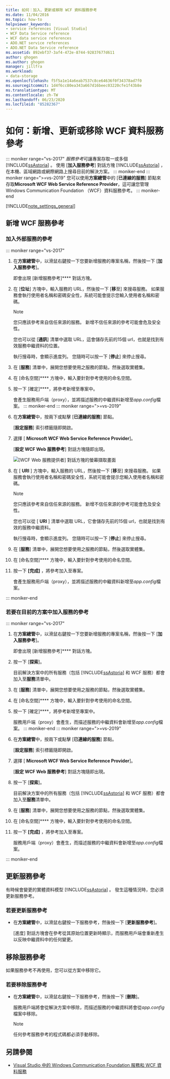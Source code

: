 ```yaml
---
title: 如何：加入、更新或移除 WCF 資料服務參考
ms.date: 11/04/2016
ms.topic: how-to
helpviewer_keywords:
- service references [Visual Studio]
- WCF Data Service reference
- WCF data service references
- ADO.NET service references
- ADO.NET Data Service reference
ms.assetid: 892ebf37-3af4-472e-8744-92837677d611
author: ghogen
ms.author: ghogen
manager: jillfra
ms.workload:
- data-storage
ms.openlocfilehash: f5f5a1e14a6eab7537c8ce64636f0f34378ad7f0
ms.sourcegitcommit: 1d4f6cc80ea343a667d16beec03220cfe1f43b8e
ms.translationtype: MT
ms.contentlocale: zh-TW
ms.lasthandoff: 06/23/2020
ms.locfileid: "85282367"
---
```

# <a name="how-to-add-update-or-remove-a-wcf-data-service-reference"></a>如何：新增、更新或移除 WCF 資料服務參考

::: moniker range="vs-2017"
*服務參考*可讓專案存取一或多個 [!INCLUDE[ssAstoria](../data-tools/includes/ssastoria_md.md)] 。 使用 [**加入服務參考**] 對話方塊 [!INCLUDE[ssAstoria](../data-tools/includes/ssastoria_md.md)] ，在本機、區域網路或網際網路上搜尋目前的解決方案。
::: moniker-end
::: moniker range=">=vs-2019"
您可以使用**方案總管**中的 [**已連線的服務**] 節點來存取**Microsoft WCF Web Service Reference Provider**，這可讓您管理 Windows Communication Foundation （WCF）資料服務參考。
::: moniker-end

[!INCLUDE[note_settings_general](../data-tools/includes/note_settings_general_md.md)]

## <a name="add-a-wcf-service-reference"></a>新增 WCF 服務參考

### <a name="to-add-a-reference-to-an-external-service"></a>加入外部服務的參考

::: moniker range="vs-2017"

1. 在**方案總管**中，以滑鼠右鍵按一下您要新增服務的專案名稱，然後按一下 [**加入服務參考**]。

   即會出現 [新增服務參考]**** 對話方塊。

1. 在 [**位址**] 方塊中，輸入服務的 URL，然後按一下 [**移**至] 來搜尋服務。 如果服務會執行使用者名稱和密碼安全性，系統可能會提示您輸入使用者名稱和密碼。

    > [!NOTE]
    > 您只應該參考來自信任來源的服務。 新增不信任來源的參考可能會危及安全性。

     您也可以從 [**通訊**] 清單中選取 URL，這會儲存先前的15個 url，也就是找到有效服務中繼資料的位置。

     執行搜尋時，會顯示進度列。 您隨時可以按一下 [**停止**] 來停止搜尋。

1. 在 [**服務**] 清單中，展開您想要使用之服務的節點，然後選取實體集。

1. 在 [命名空間]**** 方塊中，輸入要針對參考使用的命名空間。

1. 按一下 [確定]****，將參考新增至專案中。

     會產生服務用戶端（proxy），並將描述服務的中繼資料新增至*app.config*檔案。
::: moniker-end
::: moniker range=">=vs-2019"
1. 在**方案總管**中，按兩下或點擊 [**已連線的服務**] 節點。

   [**設定服務**] 索引標籤隨即開啟。

1. 選擇 [ **Microsoft WCF Web Service Reference Provider**]。

   [**設定 WCF Web 服務參考**] 對話方塊隨即出現。

   ![[WCF Web 服務提供者] 對話方塊的螢幕擷取畫面](media/vs-2019/configure-wcf-web-service-reference-dialog.png)


1. 在 [ **URI** ] 方塊中，輸入服務的 URL，然後按一下 [**移**至] 來搜尋服務。 如果服務會執行使用者名稱和密碼安全性，系統可能會提示您輸入使用者名稱和密碼。

    > [!NOTE]
    > 您只應該參考來自信任來源的服務。 新增不信任來源的參考可能會危及安全性。

     您也可以從 [ **URI** ] 清單中選取 URL，它會儲存先前的15個 url，也就是找到有效的服務中繼資料。

     執行搜尋時，會顯示進度列。 您隨時可以按一下 [**停止**] 來停止搜尋。

1. 在 [**服務**] 清單中，展開您想要使用之服務的節點，然後選取實體集。

1. 在 [命名空間]**** 方塊中，輸入要針對參考使用的命名空間。

1. 按一下 **[完成]** ，將參考加入至專案。

     會產生服務用戶端（proxy），並將描述服務的中繼資料新增至*app.config*檔案。

::: moniker-end

### <a name="to-add-a-reference-to-a-service-in-the-current-solution"></a>若要在目前的方案中加入服務的參考

::: moniker range="vs-2017"

1. 在**方案總管**中，以滑鼠右鍵按一下您要新增服務的專案名稱，然後按一下 [**加入服務參考**]。

    即會出現 [新增服務參考]**** 對話方塊。

1. 按一下 [**探索**]。

    目前解決方案中的所有服務（包括 [!INCLUDE[ssAstoria](../data-tools/includes/ssastoria_md.md)] 和 WCF 服務）都會加入至**服務**清單中。

1. 在 [**服務**] 清單中，展開您想要使用之服務的節點，然後選取實體集。

1. 在 [命名空間]**** 方塊中，輸入要針對參考使用的命名空間。

1. 按一下 [確定]****，將參考新增至專案中。

    服務用戶端（proxy）會產生，而描述服務的中繼資料會新增至*app.config*檔案。
::: moniker-end
::: moniker range=">=vs-2019"
1. 在**方案總管**中，按兩下或點擊 [**已連線的服務**] 節點。 

   [**設定服務**] 索引標籤隨即開啟。

1. 選擇 [ **Microsoft WCF Web Service Reference Provider**]。

   [**設定 WCF Web 服務參考**] 對話方塊隨即出現。

1. 按一下 [**探索**]。

    目前解決方案中的所有服務（包括 [!INCLUDE[ssAstoria](../data-tools/includes/ssastoria_md.md)] 和 WCF 服務）都會加入至**服務**清單中。

1. 在 [**服務**] 清單中，展開您想要使用之服務的節點，然後選取實體集。

1. 在 [命名空間]**** 方塊中，輸入要針對參考使用的命名空間。

1. 按一下 **[完成]** ，將參考加入至專案。

    服務用戶端（proxy）會產生，而描述服務的中繼資料會新增至*app.config*檔案。

::: moniker-end

## <a name="update-a-service-reference"></a>更新服務參考

有時候會變更的實體資料模型 [!INCLUDE[ssAstoria](../data-tools/includes/ssastoria_md.md)] 。 發生這種情況時，您必須更新服務參考。

### <a name="to-update-a-service-reference"></a>若要更新服務參考

- 在**方案總管**中，以滑鼠右鍵按一下服務參考，然後按一下 [**更新服務參考**]。

     [進度] 對話方塊會在參考從其原始位置更新時顯示，而服務用戶端會重新產生以反映中繼資料中的任何變更。

## <a name="remove-a-service-reference"></a>移除服務參考

如果服務參考不再使用，您可以從方案中移除它。

### <a name="to-remove-a-service-reference"></a>若要移除服務參考

- 在**方案總管**中，以滑鼠右鍵按一下服務參考，然後按一下 [**刪除**]。

     服務用戶端將會從解決方案中移除，而描述服務的中繼資料將會從*app.config*檔案中移除。

    > [!NOTE]
    > 任何參考服務參考的程式碼都必須手動移除。

## <a name="see-also"></a>另請參閱

- [Visual Studio 中的 Windows Communication Foundation 服務和 WCF 資料服務](../data-tools/windows-communication-foundation-services-and-wcf-data-services-in-visual-studio.md)
